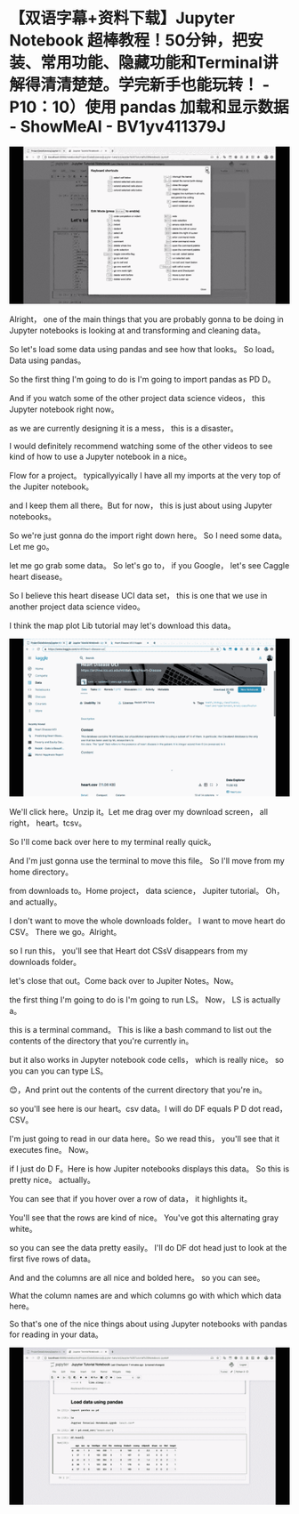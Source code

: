 # 【双语字幕+资料下载】Jupyter Notebook 超棒教程！50分钟，把安装、常用功能、隐藏功能和Terminal讲解得清清楚楚。学完新手也能玩转！ - P10：10）使用 pandas 加载和显示数据 - ShowMeAI - BV1yv411379J

![](img/40f6b2bf3ea276bf57a2926301aad74e_0.png)

Alright， one of the main things that you are probably gonna to be doing in Jupyter notebooks is looking at and transforming and cleaning data。

 So let's load some data using pandas and see how that looks。 So load。Data using pandas。

 So the first thing I'm going to do is I'm going to import pandas as PD D。

And if you watch some of the other project data science videos， this Jupyter notebook right now。

 as we are currently designing it is a mess， this is a disaster。

I would definitely recommend watching some of the other videos to see kind of how to use a Jupyter notebook in a nice。

Flow for a project。 typicallyyically I have all my imports at the very top of the Jupiter notebook。

 and I keep them all there。But for now， this is just about using Jupyter notebooks。

 So we're just gonna do the import right down here。 So I need some data。 Let me go。

 let me go grab some data。 So let's go to， if you Google， let's see Caggle heart disease。

So I believe this heart disease UCI data set， this is one that we use in another project data science video。

 I think the map plot Lib tutorial may let's download this data。



![](img/40f6b2bf3ea276bf57a2926301aad74e_2.png)

We'll click here。Unzip it。Let me drag over my download screen， all right， heart。tcsv。

So I'll come back over here to my terminal really quick。

 And I'm just gonna use the terminal to move this file。 So I'll move from my home directory。

 from downloads to。Home project， data science， Jupiter tutorial。 Oh， and actually。

 I don't want to move the whole downloads folder。 I want to move heart do CSV。 There we go。Alright。

 so I run this， you'll see that Heart dot CSsV disappears from my downloads folder。

 let's close that out。Come back over to Jupiter Notes。Now。

 the first thing I'm going to do is I'm going to run LS。 Now， LS is actually a。

 this is a terminal command。 This is like a bash command to list out the contents of the directory that you're currently in。

 but it also works in Jupyter notebook code cells， which is really nice。 so you can you can type LS。

😊，And print out the contents of the current directory that you're in。

 so you'll see here is our heart。csv data。I will do DF equals P D dot read， CSV。

I'm just going to read in our data here。So we read this， you'll see that it executes fine。 Now。

 if I just do D F。Here is how Jupiter notebooks displays this data。 So this is pretty nice。 actually。

 You can see that if you hover over a row of data， it highlights it。

You'll see that the rows are kind of nice。 You've got this alternating gray white。

 so you can see the data pretty easily。 I'll do DF dot head just to look at the first five rows of data。

And and the columns are all nice and bolded here。 so you can see。

What the column names are and which columns go with which which data here。

So that's one of the nice things about using Jupyter notebooks with pandas for reading in your data。



![](img/40f6b2bf3ea276bf57a2926301aad74e_4.png)